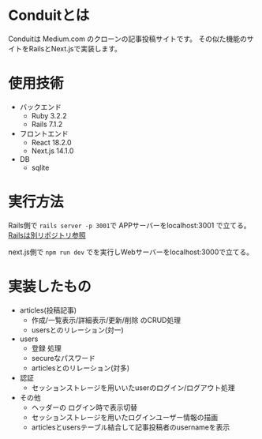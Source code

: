 # Conduitとは
Conduitは Medium.com のクローンの記事投稿サイトです。
その似た機能のサイトをRailsとNext.jsで実装します。

# 使用技術
- バックエンド
  - Ruby 3.2.2
  - Rails 7.1.2
- フロントエンド
  - React 18.2.0
  - Next.js 14.1.0
- DB
  - sqlite
# 実行方法
Rails側で
`rails server -p 3001`で
APPサーバーをlocalhost:3001
で立てる。
[Railsは別リポジトリ参照](https://github.com/Taku1103/API_Realworld_Quest)


next.js側で
`npm run dev`
でを実行しWebサーバーをlocalhost:3000で立てる。


# 実装したもの
* articles(投稿記事)
  * 作成/一覧表示/詳細表示/更新/削除 のCRUD処理
  * usersとのリレーション(対一)
* users
  * 登録 処理
  * secureなパスワード
  * articlesとのリレーション(対多)
* 認証
  * セッションストレージを用いいたuserのログイン/ログアウト処理
* その他
  * ヘッダーの ログイン時で表示切替
  * セッションストレージを用いたログインユーザー情報の描画
  * articlesとusersテーブル結合して記事投稿者のusernameを表示
